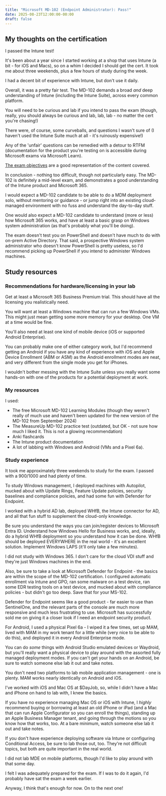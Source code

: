 ```yaml
---
title: "Microsoft MD-102 (Endpoint Administrator): Pass!"
date: 2025-08-23T12:00:00-00:00
draft: false
---
```


## My thoughts on the certification

I passed the Intune test!

It's been about a year since I started working at a shop that uses Intune (a bit - for iOS and Macs), so on a whim I decided I should get the cert. It took me about three weekends, plus a few hours of study during the week.

I had a decent bit of experience with Intune, but don't use it daily.

Overall, it was a pretty fair test. The MD-102 demands a broad *and* deep understanding of Intune (including the Intune Suite), across every common platform.

You will need to be curious and lab if you intend to pass the exam (though, really, you should always be curious and lab, lab, lab - no matter the cert you're chasing!)

There were, of course, some curveballs, and questions I wasn't sure of (I haven't used the Intune Suite much at all - it's ruinously expensive!)

Any of the 'unfair' questions can be remedied with a detour to RTFM (documentation for the product you're testing on is accessible during Microsoft exams via Microsoft Learn).

[The exam objectives](https://learn.microsoft.com/en-us/credentials/certifications/resources/study-guides/md-102#skills-measured-as-of-september-17-2024) are a good representation of the content covered.

In conclusion - nothing too difficult, though not particularly easy. The MD-102 is definitely a mid-level exam, and demonstrates a good understanding of the Intune product and Microsoft 365.

I would expect a MD-102 candidate to be able to do a MDM deployment solo, without mentoring or guidance - or jump right into an existing cloud-managed environment with no fuss and understand the day-to-day stuff.

One would also expect a MD-102 candidate to understand (more or less) how Microsoft 365 works, and have at least a basic grasp on Windows system administration (as that's probably what you'll be doing).

The exam doesn't test you on PowerShell and doesn't have much to do with on-prem Active Directory. That said, a prospective Windows system administrator who doesn't know PowerShell is pretty useless, so I'd recommend picking up PowerShell if you intend to administer Windows machines.

## Study resources

### Recommendations for hardware/licensing in your lab

Get at least a Microsoft 365 Business Premium trial. This should have all the licensing you realistically need.

You will want at least a Windows machine that can run a few Windows VMs. This might just mean getting some more memory for your desktop. One VM at a time would be fine.

You'll also need at least one kind of mobile device (iOS or supported Android Enterprise).

You can probably make one of either category work, but I'd recommend getting an Android if you have any kind of experience with iOS and Apple Device Enrollment (ABM or ASM) as the Android enrollment modes are neat, and very different from the single mode you get for iPhones.

I wouldn't bother messing with the Intune Suite unless you really want some hands-on with one of the products for a potential deployment at work.

### My resources

I used:

- The free Microsoft MD-102 Learning Modules (though they weren't really of much use and haven't been updated for the new version of the MD-102 from September 2024)
- The MeasureUp MD-102 practice test (outdated, but OK - not sure how much I liked it. This is not a glowing recommendation)
- Anki flashcards
- The Intune product documentation
- A lot of labbing with Windows and Android (VMs and a Pixel 6a).

### Study experience

It took me approximately three weekends to study for the exam. I passed with a 900/1000 and had plenty of time.

To study Windows management, I deployed machines with Autopilot, mucked about with Update Rings, Feature Update policies, security baselines and compliance policies, and had some fun with Defender for Endpoint.

I worked with a hybrid AD lab, deployed WHfB, the Intune connector for AD, and all that fun stuff to supplement the cloud-only knowledge.

Be sure you understand the ways you can join/register devices to Microsoft Entra ID. Understand how Windows Hello for Business works, and, ideally, do a hybrid WHfB deployment so you understand how it can be done. WHfB should be deployed EVERYWHERE in the real world - it's an excellent solution. Implement Windows LAPS (it'll only take a few minutes).

I did not study with Windows 365. I don't care for the cloud VDI stuff and they're just Windows machines in the end.

Also, be sure to take a look at Microsoft Defender for Endpoint - the basics are within the scope of the MD-102 certification. I configured automatic enrollment via Intune and GPO, ran some malware on a test device, ran some EDR testing tools on a test device, and mucked about with compliance policies - but didn't go too deep. Save that for your MS-102.

Defender for Endpoint seems like a good product - far easier to use than SentinelOne, and the relevant parts of the console are much more responsive and much less frustrating to use. Microsoft has successfully sold me on giving it a closer look if I need an endpoint security product.

For Android, I used a physical Pixel 6a - I wiped it a few times, set up MAM, lived with MAM in my work tenant for a little while (very nice to be able to do this), and deployed it in every Android Enterprise mode.

You can do *some* things with Android Studio emulated devices or Waydroid, but you'll really want a physical device to play around with the assorted fully managed deployment modes. If you can't get your hands on an Android, be sure to watch someone else lab it out and take notes.

You don't need two platforms to lab mobile application management - one is plenty. MAM works nearly identically on Android and iOS.

I've worked with iOS and Mac OS at $DayJob, so, while I didn't have a Mac and iPhone on hand to lab with, I knew the basics.

If you have no experience managing Mac OS or iOS with Intune, I *highly* recommend buying or borrowing at least an old iPhone or iPad (and a Mac that can run Apple Configurator so you can enroll the things), standing up an Apple Business Manager tenant, and going through the motions so you know how that works, too. At a bare minimum, watch someone else lab it out and take notes.

If you don't have experience deploying software via Intune or configuring Conditional Access, be sure to lab those out, too. They're not difficult topics, but both are quite important in the real world.

I did not lab MDE on mobile platforms, though I'd like to play around with that some day.

I felt I was adequately prepared for the exam. If I was to do it again, I'd probably have sat the exam a week earlier.

Anyway, I think that's enough for now. On to the next one!
